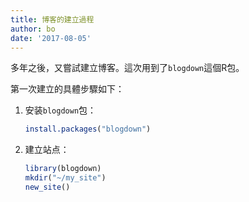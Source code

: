 ```yaml
---
title: 博客的建立過程
author: bo
date: '2017-08-05'
---
```


多年之後，又嘗試建立博客。這次用到了`blogdown`這個R包。

第一次建立的具體步驟如下：

1. 安装`blogdown`包：
   ```R
   install.packages("blogdown")
   ```
2. 建立站点：
   ```R
   library(blogdown)
   mkdir("~/my_site")
   new_site()
   ```
